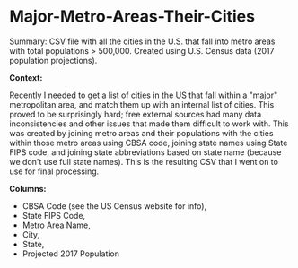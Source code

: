 # Major-Metro-Areas-Their-Cities
Summary: CSV file with all the cities in the U.S. that fall into metro areas with total populations > 500,000. Created using U.S. Census data (2017 population projections).

**Context:**

Recently I needed to get a list of cities in the US that fall within a "major" metropolitan area, and match them up with an internal list of cities. This proved to be surprisingly hard; free external sources had many data inconsistencies and other issues that made them difficult to work with. This was created by joining metro areas and their populations with the cities within those metro areas using CBSA code, joining state names using State FIPS code, and joining state abbreviations based on state name (because we don't use full state names). This is the resulting CSV that I went on to use for final processing.

**Columns:**
* CBSA Code (see the US Census website for info), 
* State FIPS Code, 
* Metro Area Name, 
* City, 
* State, 
* Projected 2017 Population


